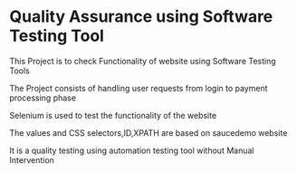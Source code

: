# Quality Assurance using Software Testing Tool
This Project is to check Functionality of website using Software Testing Tools

The Project consists of handling user requests from login to payment processing phase

Selenium is used to test the functionality of the website

The values and CSS selectors,ID,XPATH are based on saucedemo website

It is a quality testing using automation testing tool without Manual Intervention
